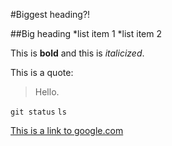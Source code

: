 
#Biggest heading?!

##Big heading
  *list item 1
  *list item 2

This is **bold** and this is *italicized*.

This is a quote:
>Hello.

`git status`
`ls`

[This is a link to google.com](http://www.google.com)
